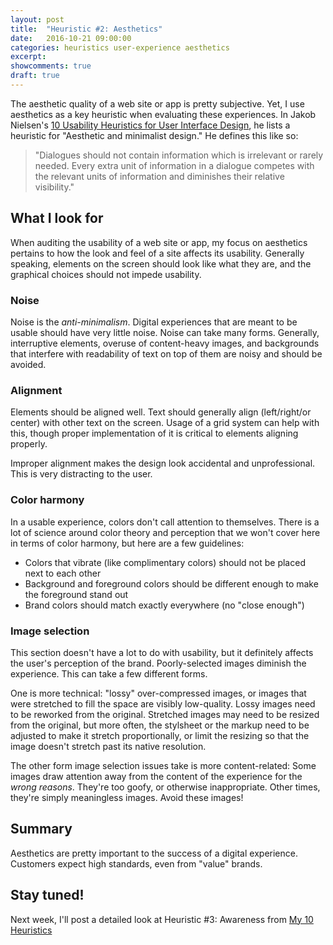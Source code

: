 ```yaml
---
layout: post
title:  "Heuristic #2: Aesthetics"
date:   2016-10-21 09:00:00
categories: heuristics user-experience aesthetics
excerpt:
showcomments: true
draft: true
---
```


The aesthetic quality of a web site or app is pretty subjective. Yet, I use aesthetics as a key heuristic when evaluating these experiences. In Jakob Nielsen's [10 Usability Heuristics for User Interface Design](https://www.nngroup.com/articles/ten-usability-heuristics/), he lists a heuristic for &quot;Aesthetic and minimalist design.&quot; He defines this like so:

> &quot;Dialogues should not contain information which is irrelevant or rarely needed. Every extra unit of information in a dialogue competes with the relevant units of information and diminishes their relative visibility.&quot;

## What I look for

When auditing the usability of a web site or app, my focus on aesthetics pertains to how the look and feel of a site affects its usability. Generally speaking, elements on the screen should look like what they are, and the graphical choices should not impede usability.

### Noise

Noise is the _anti-minimalism_. Digital experiences that are meant to be usable should have very little noise. Noise can take many forms. Generally, interruptive elements, overuse of content-heavy images, and backgrounds that interfere with readability of text on top of them are noisy and should be avoided.

### Alignment

Elements should be aligned well. Text should generally align (left/right/or center) with other text on the screen. Usage of a grid system can help with this, though proper implementation of it is critical to elements aligning properly.

Improper alignment makes the design look accidental and unprofessional. This is very distracting to the user.

### Color harmony

In a usable experience, colors don't call attention to themselves. There is a lot of science around color theory and perception that we won't cover here in terms of color harmony, but here are a few guidelines:

- Colors that vibrate (like complimentary colors) should not be placed next to each other
- Background and foreground colors should be different enough to make the foreground stand out
- Brand colors should match exactly everywhere (no "close enough")

### Image selection

This section doesn't have a lot to do with usability, but it definitely affects the user's perception of the brand. Poorly-selected images diminish the experience. This can take a few different forms.

One is more technical: "lossy" over-compressed images, or images that were stretched to fill the space are visibly low-quality. Lossy images need to be reworked from the original. Stretched images may need to be resized from the original, but more often, the stylsheet or the markup need to be adjusted to make it stretch proportionally, or limit the resizing so that the image doesn't stretch past its native resolution.

The other form image selection issues take is more content-related: Some images draw attention away from the content of the experience for the _wrong reasons_. They're too goofy, or otherwise inappropriate. Other times, they're simply meaningless images. Avoid these images!

## Summary

Aesthetics are pretty important to the success of a digital experience. Customers expect high standards, even from "value" brands.

## Stay tuned!

Next week, I'll post a detailed look at Heuristic #3: Awareness from [My 10 Heuristics](http://seanrice.net/heuristics/user-experience/2016/10/07/heuristics-overview.html)
